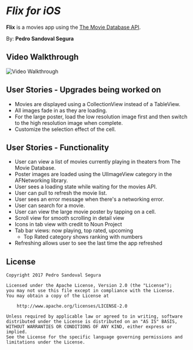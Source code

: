 # *Flix for iOS*

**Flix** is a movies app using the [The Movie Database API](http://docs.themoviedb.apiary.io/#).

By: **Pedro Sandoval Segura**


## Video Walkthrough

<img src='http://i.imgur.com/huTFiAO.gif' title='Video Walkthrough' width='' alt='Video Walkthrough' />


## User Stories - Upgrades being worked on
- Movies are displayed using a CollectionView instead of a TableView.
- All images fade in as they are loading.
- For the large poster, load the low resolution image first and then switch to the high resolution image when complete.
- Customize the selection effect of the cell.


## User Stories - Functionality

- User can view a list of movies currently playing in theaters from The Movie Database.
- Poster images are loaded using the UIImageView category in the AFNetworking library.
- User sees a loading state while waiting for the movies API.
- User can pull to refresh the movie list.
- User sees an error message when there's a networking error.
- User can search for a movie.
- User can view the large movie poster by tapping on a cell.
- Scroll view for smooth scrolling in detail view
- Icons in tab view with credit to Noun Project
- Tab bar views: now playing, top rated, upcoming
    - Top Rated category shows ranking with numbers
- Refreshing allows user to see the last time the app refreshed


## License

    Copyright 2017 Pedro Sandoval Segura

    Licensed under the Apache License, Version 2.0 (the "License");
    you may not use this file except in compliance with the License.
    You may obtain a copy of the License at

        http://www.apache.org/licenses/LICENSE-2.0

    Unless required by applicable law or agreed to in writing, software
    distributed under the License is distributed on an "AS IS" BASIS,
    WITHOUT WARRANTIES OR CONDITIONS OF ANY KIND, either express or implied.
    See the License for the specific language governing permissions and
    limitations under the License.
